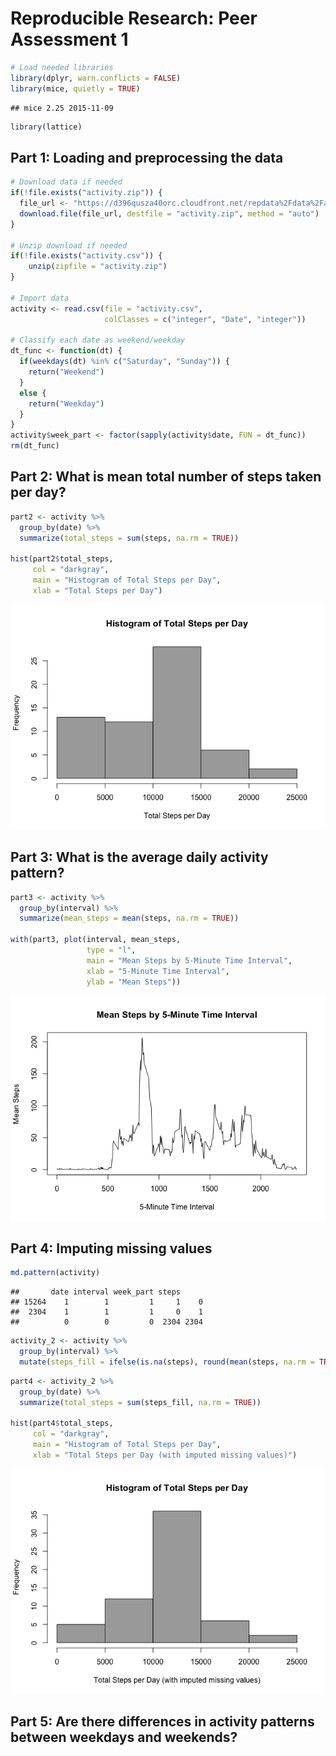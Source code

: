 # Reproducible Research: Peer Assessment 1


```r
# Load needed libraries
library(dplyr, warn.conflicts = FALSE)
library(mice, quietly = TRUE)
```

```
## mice 2.25 2015-11-09
```

```r
library(lattice)
```

## Part 1: Loading and preprocessing the data


```r
# Download data if needed
if(!file.exists("activity.zip")) {
  file_url <- "https://d396qusza40orc.cloudfront.net/repdata%2Fdata%2Factivity.zip"
  download.file(file_url, destfile = "activity.zip", method = "auto")
}

# Unzip download if needed
if(!file.exists("activity.csv")) {
    unzip(zipfile = "activity.zip")
}

# Import data
activity <- read.csv(file = "activity.csv",
                     colClasses = c("integer", "Date", "integer"))

# Classify each date as weekend/weekday
dt_func <- function(dt) {
  if(weekdays(dt) %in% c("Saturday", "Sunday")) {
    return("Weekend")
  }
  else {
    return("Weekday")
  }
}
activity$week_part <- factor(sapply(activity$date, FUN = dt_func))
rm(dt_func)
```

## Part 2: What is mean total number of steps taken per day?

```r
part2 <- activity %>%
  group_by(date) %>%
  summarize(total_steps = sum(steps, na.rm = TRUE))

hist(part2$total_steps,
     col = "darkgray",
     main = "Histogram of Total Steps per Day",
     xlab = "Total Steps per Day")
```

![](PA1_template_files/figure-html/unnamed-chunk-3-1.png)

## Part 3: What is the average daily activity pattern?

```r
part3 <- activity %>%
  group_by(interval) %>%
  summarize(mean_steps = mean(steps, na.rm = TRUE))

with(part3, plot(interval, mean_steps,
                 type = "l",
                 main = "Mean Steps by 5-Minute Time Interval",
                 xlab = "5-Minute Time Interval",
                 ylab = "Mean Steps"))
```

![](PA1_template_files/figure-html/unnamed-chunk-4-1.png)

## Part 4: Imputing missing values

```r
md.pattern(activity)
```

```
##       date interval week_part steps     
## 15264    1        1         1     1    0
##  2304    1        1         1     0    1
##          0        0         0  2304 2304
```

```r
activity_2 <- activity %>%
  group_by(interval) %>%
  mutate(steps_fill = ifelse(is.na(steps), round(mean(steps, na.rm = TRUE)), steps))
```

```r
part4 <- activity_2 %>%
  group_by(date) %>%
  summarize(total_steps = sum(steps_fill, na.rm = TRUE))

hist(part4$total_steps,
     col = "darkgray",
     main = "Histogram of Total Steps per Day",
     xlab = "Total Steps per Day (with imputed missing values)")
```

![](PA1_template_files/figure-html/unnamed-chunk-7-1.png)

## Part 5: Are there differences in activity patterns between weekdays and weekends?
